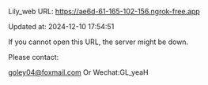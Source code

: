 Lily_web URL: https://ae6d-61-165-102-156.ngrok-free.app

Updated at: 2024-12-10 17:54:51

If you cannot open this URL, the server might be down.

Please contact: 

goley04@foxmail.com Or Wechat:GL_yeaH